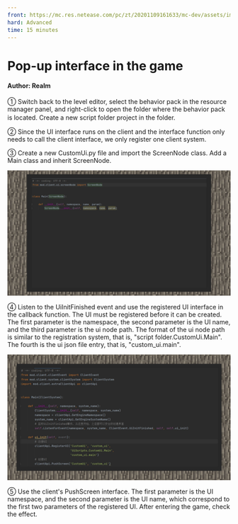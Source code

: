 ```yaml
--- 
front: https://mc.res.netease.com/pc/zt/20201109161633/mc-dev/assets/img/3_1.7d892d10.jpg 
hard: Advanced 
time: 15 minutes 
--- 
```

# Pop-up interface in the game 



#### Author: Realm 



① Switch back to the level editor, select the behavior pack in the resource manager panel, and right-click to open the folder where the behavior pack is located. Create a new script folder project in the folder. 　 

② Since the UI interface runs on the client and the interface function only needs to call the client interface, we only register one client system. 

③ Create a new CustomUi.py file and import the ScreenNode class. Add a Main class and inherit ScreenNode. 

![](./images/3_2.jpg) 

④ Listen to the UiInitFinished event and use the registered UI interface in the callback function. The UI must be registered before it can be created. The first parameter is the namespace, the second parameter is the UI name, and the third parameter is the ui node path. The format of the ui node path is similar to the registration system, that is, "script folder.CustomUi.Main". The fourth is the ui json file entry, that is, "custom_ui.main". 

![](./images/3_1.jpg) 

⑤ Use the client's PushScreen interface. The first parameter is the UI namespace, and the second parameter is the UI name, which correspond to the first two parameters of the registered UI. After entering the game, check the effect.
